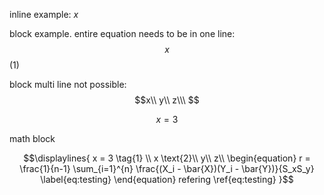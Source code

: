 inline example: $x$

block example. entire equation needs to be in one line:
$$\ x\ $$ (1)

block multi line not possible:
$$x\\
y\\ z\\\ $$

$$\begin{equation} x = 3\end{equation}$$


math block
```math
\displaylines{

x  = 3 \tag{1} \\
x \text{2}\\
y\\
z\\

\begin{equation}
    r  = \frac{1}{n-1} \sum_{i=1}^{n} \frac{(X_i - \bar{X})(Y_i - \bar{Y})}{S_xS_y}
	\label{eq:testing}
\end{equation}

refering \ref{eq:testing}

}
```


